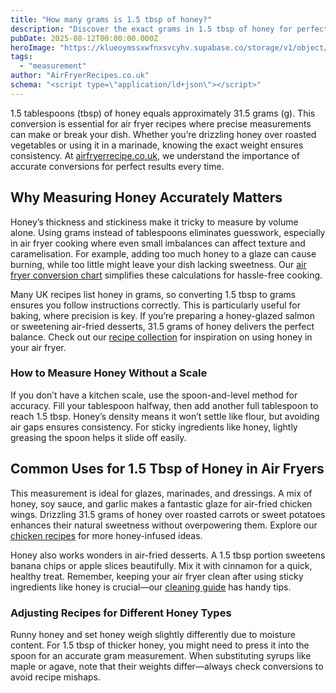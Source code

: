 ```yaml
---
title: "How many grams is 1.5 tbsp of honey?"
description: "Discover the exact grams in 1.5 tbsp of honey for perfect air fryer recipes. Convert measurements effortlessly with our guide!"
pubDate: 2025-08-12T00:00:00.000Z
heroImage: "https://klueoymssxwfnxsvcyhv.supabase.co/storage/v1/object/public/md/how-many-grams-is-1-5-tbsp-of-honey-5b4132d6.webp"
tags:
  - "measurement"
author: "AirFryerRecipes.co.uk"
schema: "<script type=\"application/ld+json\"></script>"
---
```


<p>1.5 tablespoons (tbsp) of honey equals approximately 31.5 grams (g). This conversion is essential for air fryer recipes where precise measurements can make or break your dish. Whether you’re drizzling honey over roasted vegetables or using it in a marinade, knowing the exact weight ensures consistency. At <a href=https://www.airfryerrecipe.co.uk/>airfryerrecipe.co.uk</a>, we understand the importance of accurate conversions for perfect results every time.</p>  

<h2>Why Measuring Honey Accurately Matters</h2>  
<p>Honey’s thickness and stickiness make it tricky to measure by volume alone. Using grams instead of tablespoons eliminates guesswork, especially in air fryer cooking where even small imbalances can affect texture and caramelisation. For example, adding too much honey to a glaze can cause burning, while too little might leave your dish lacking sweetness. Our <a href=https://www.airfryerrecipe.co.uk/air-fryer-conversion-chart>air fryer conversion chart</a> simplifies these calculations for hassle-free cooking.</p>  

<p>Many UK recipes list honey in grams, so converting 1.5 tbsp to grams ensures you follow instructions correctly. This is particularly useful for baking, where precision is key. If you’re preparing a honey-glazed salmon or sweetening air-fried desserts, 31.5 grams of honey delivers the perfect balance. Check out our <a href=https://www.airfryerrecipe.co.uk/recipes>recipe collection</a> for inspiration on using honey in your air fryer.</p>  

<h3>How to Measure Honey Without a Scale</h3>  
<p>If you don’t have a kitchen scale, use the spoon-and-level method for accuracy. Fill your tablespoon halfway, then add another full tablespoon to reach 1.5 tbsp. Honey’s density means it won’t settle like flour, but avoiding air gaps ensures consistency. For sticky ingredients like honey, lightly greasing the spoon helps it slide off easily.</p>  

<h2>Common Uses for 1.5 Tbsp of Honey in Air Fryers</h2>  
<p>This measurement is ideal for glazes, marinades, and dressings. A mix of honey, soy sauce, and garlic makes a fantastic glaze for air-fried chicken wings. Drizzling 31.5 grams of honey over roasted carrots or sweet potatoes enhances their natural sweetness without overpowering them. Explore our <a href=https://www.airfryerrecipe.co.uk/recipe-category/chicken>chicken recipes</a> for more honey-infused ideas.</p>  

<p>Honey also works wonders in air-fried desserts. A 1.5 tbsp portion sweetens banana chips or apple slices beautifully. Mix it with cinnamon for a quick, healthy treat. Remember, keeping your air fryer clean after using sticky ingredients like honey is crucial—our <a href=https://www.airfryerrecipe.co.uk/air-fryer-cleaner>cleaning guide</a> has handy tips.</p>  

<h3>Adjusting Recipes for Different Honey Types</h3>  
<p>Runny honey and set honey weigh slightly differently due to moisture content. For 1.5 tbsp of thicker honey, you might need to press it into the spoon for an accurate gram measurement. When substituting syrups like maple or agave, note that their weights differ—always check conversions to avoid recipe mishaps.</p>